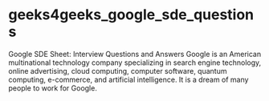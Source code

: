 # geeks4geeks_google_sde_questions
Google SDE Sheet: Interview Questions and Answers Google is an American multinational technology company specializing in search engine technology, online advertising, cloud computing, computer software, quantum computing, e-commerce, and artificial intelligence. It is a dream of many people to work for Google. 
